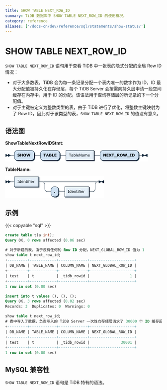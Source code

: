 ```yaml
---
title: SHOW TABLE NEXT_ROW_ID
summary: TiDB 数据库中 SHOW TABLE NEXT_ROW_ID 的使用概况。
category: reference
aliases: ['/docs-cn/dev/reference/sql/statements/show-status/']
---
```


# SHOW TABLE NEXT_ROW_ID

`SHOW TABLE NEXT_ROW_ID` 语句用于查看 TiDB 中一张表的隐式分配的全局 Row ID 情况：

- 对于大多数表，TiDB 会为每一条记录分配一个表内唯一的数字作为 ID，ID 最大分配值被持久化在存储层，每个 TiDB Server 会按需向持久层申请一段空间缓存在内存中，用于 ID 的分配。该语法用于查询存储层的所记录的下一个分配值。
- 对于主键被定义为整数类型的表，由于 TiDB 进行了优化，将整数主键映射为了 Row ID，因此对于该类型的表，`SHOW TABLE NEXT_ROW_ID` 的值没有意义。

## 语法图

**ShowTableNextRowIDStmt:**

![ShowTableNextRowIDStmt](/media/sqlgram/ShowTableNextRowIDStmt.png)

**TableName:**

![TableName](/media/sqlgram/TableName.png)

## 示例

{{< copyable "sql" >}}

```sql
create table t(a int);
Query OK, 0 rows affected (0.06 sec)
```

```sql
# 对于新建的表，由于没有任何的 Row ID 分配，NEXT_GLOBAL_ROW_ID 值为 1
show table t next_row_id;
+---------+------------+-------------+--------------------+
| DB_NAME | TABLE_NAME | COLUMN_NAME | NEXT_GLOBAL_ROW_ID |
+---------+------------+-------------+--------------------+
| test    | t          | _tidb_rowid |                  1 |
+---------+------------+-------------+--------------------+
1 row in set (0.00 sec)
```

```sql
insert into t values (), (), ();
Query OK, 3 rows affected (0.02 sec)
Records: 3  Duplicates: 0  Warnings: 0
```

```sql
show table t next_row_id;
# 表中写入了数据，负责写入的 TiDB Server 一次性向存储层请求了 30000 个 ID 缓存起来，NEXT_GLOBAL_ROW_ID 值为 30001
+---------+------------+-------------+--------------------+
| DB_NAME | TABLE_NAME | COLUMN_NAME | NEXT_GLOBAL_ROW_ID |
+---------+------------+-------------+--------------------+
| test    | t          | _tidb_rowid |              30001 |
+---------+------------+-------------+--------------------+
1 row in set (0.00 sec)
```

## MySQL 兼容性

`SHOW TABLE NEXT_ROW_ID` 语句是 TiDB 特有的语法。